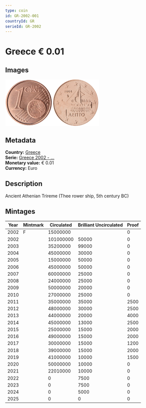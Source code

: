 ```yaml
---
type: coin
id: GR-2002-001
countryId: GR
serieId: GR-2002
---
```


# Greece € 0.01

## Images

<img src="../../../Images/common-2002-001.webp" height="150" alt="Front image"><img src="Images/greece-2002-001.webp" height="150" alt="Back image">

## Metadata

**Country:** [Greece](../index.md)\
**Serie:** [Greece 2002 - ...](index.md)\
**Monetary value:** € 0.01\
**Currency:** Euro

## Description

Ancient Athenian Trireme (Thee rower ship, 5th century BC)

## Mintages

| Year | Mintmark | Circulated | Brilliant Uncirculated | Proof |
| ---- | -------- | ---------- | ---------------------- | ----- |
| 2002 | F        | 15000000   |                        | 0     |
| 2002 |          | 101000000  | 50000                  | 0     |
| 2003 |          | 35200000   | 99000                  | 0     |
| 2004 |          | 45000000   | 30000                  | 0     |
| 2005 |          | 15000000   | 50000                  | 0     |
| 2006 |          | 45000000   | 50000                  | 0     |
| 2007 |          | 60000000   | 25000                  | 0     |
| 2008 |          | 24000000   | 25000                  | 0     |
| 2009 |          | 50000000   | 20000                  | 0     |
| 2010 |          | 27000000   | 25000                  | 0     |
| 2011 |          | 35000000   | 35000                  | 2500  |
| 2012 |          | 48000000   | 30000                  | 2500  |
| 2013 |          | 44000000   | 20000                  | 4000  |
| 2014 |          | 45000000   | 13000                  | 2500  |
| 2015 |          | 25000000   | 15000                  | 2000  |
| 2016 |          | 49000000   | 15000                  | 2000  |
| 2017 |          | 30000000   | 15000                  | 1200  |
| 2018 |          | 39000000   | 15000                  | 2000  |
| 2019 |          | 41000000   | 10000                  | 1500  |
| 2020 |          | 50000000   | 10000                  | 0     |
| 2021 |          | 22010000   | 10000                  | 0     |
| 2022 |          | 0          | 7500                   | 0     |
| 2023 |          | 0          | 7500                   | 0     |
| 2024 |          | 0          | 5000                   | 0     |
| 2025 |          | 0          | 0                      | 0     |
